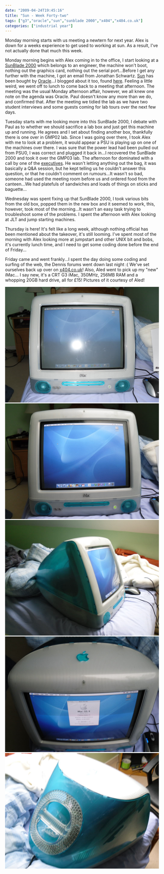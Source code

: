 ```yaml
---
date: "2009-04-24T19:45:16"
title: "Sun - Week Forty-two"
tags: ["g3","oracle","sun","sunblade 2000","x404","x404.co.uk"]
categories: ["industrial year"]
---
```


Monday morning starts with us meeting a newtern for next year. Alex is down for a weeks experience to get used to working at sun. As a result, I've not actually done that much this week.
<!--more-->
Monday morning begins with Alex coming in to the office, I start looking at a [SunBlade 2000][1] which belongs to an engineer, the machine won't boot, nothing out the graphics card, nothing out the serial port...Before I get any further with the machine, I got an email from Jonathan Schwartz. [ Sun][2] has been bought by [Oracle][3]...I blogged about it too, found [here][4].
Feeling a little weird, we went off to lunch to come back to a meeting that afternoon. The meeting was the usual Monday afternoon affair, however, we all knew one note on the agenda was Oracle. Paul doesn't know any more than we do, and confirmed that. After the meeting we tidied the lab as we have two student interviews and some guests coming for lab tours over the next few days.

Tuesday starts with me looking more into this SunBlade 2000, I debate with Paul as to whether we should sacrifice a lab box and just get this machine up and running. He agrees and I set about finding another box, thankfully there is one over in GMP02 lab. Since I was going over there, I took Alex with me to look at a problem, it would appear a PSU is playing up on one of the machines over there. I was sure that the power lead had been pulled out from PSU0, I was correct and plugged it back in...I recovered the SunBlade 2000 and took it over the GMP03 lab.
The afternoon for dominated with a call by one of the [executives][5]. He wasn't letting anything out the bag, it was basically a Q&amp;A session, but he kept telling us he couldn't answer this question, or that he couldn't comment on rumours...It wasn't so bad, someone had used the meeting room before us and ordered food from the canteen...We had platefuls of sandwiches and loads of things on sticks and baguette...

Wednesday was spent fixing up that SunBlade 2000, I took various bits from the old box, popped them in the new box and it seemed to work, this, however, took most of the morning...It wasn't an easy task trying to troubleshoot some of the problems.
I spent the afternoon with Alex looking at JLT and jump starting machines.

Thursday is here! It's felt like a long week, although nothing official has been mentioned about the takeover, it's still looming. I've spent most of the morning with Alex looking more at jumpstart and other UNIX bit and bobs, it's currently lunch time, and I need to get some coding done before the end of Friday...

Friday came and went frankly...I spent the day doing some coding and surfing of the web, the Dennis forums went down last night :( We've set ourselves back up over on [x404.co.uk][6]! Also, Aled went to pick up my "new" iMac...
I say new, it's a CRT G3 iMac, 350MHz, 256MB RAM and a whopping 20GB hard drive, all for £15! Pictures of it courtesy of Aled!

![alt text](SDC10064.jpg "")
![alt text](SDC10065.jpg "")
![alt text](SDC10066.jpg "")
![alt text](SDC10068.jpg "")
![alt text](SDC10069.jpg "")

  [1]: http://sunsolve.sun.com/handbook_pub/validateUser.do?target=Systems/SunBlade2000/SunBlade2000
  [2]: http://www.sun.com
  [3]: http://www.oracle.com/index.html
  [4]: /2009/04/20/oracle-buys-sun-microsystems/
  [5]: http://www.sun.com/aboutsun/executives/ryan/bio.jsp
  [6]: http://www.x404.co.uk/forum
